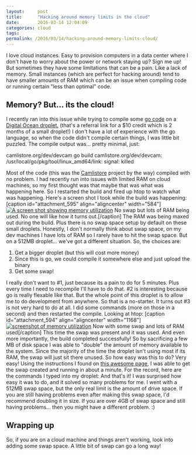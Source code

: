 ```yaml
---
layout:     post
title:      "Hacking around memory limits in the cloud"
date:       2016-03-14 12:04:09
categories: cloud
tags:  
permalink: /2016/03/14/hacking-around-memory-limits-cloud/
---
```

I love cloud instances. Easy to provision computers in a data center where I don't have to worry about the power or network staying up? Sign me up! But sometimes they have some limitations that can be a pain. Like a lack of memory. Small instances (which are perfect for hacking around) tend to have smaller amounts of RAM which can be an issue when compiling code or running certain "less than optimal" code. 

## Memory? But... its the cloud!

I recently ran into this issue while trying to compile some [go code](https://golang.org/) on a [Digital Ocean droplet.](https://m.do.co/c/76f9b19dc762) (that's a referral link for a $10 credit which is 2 months of a small droplet!) I don't have a lot of experience with the go language, so when the code didn't compile certain things, I was little bit puzzled. The compile output was... pretty minimal, just: 

camlistore.org/dev/devcam go build camlistore.org/dev/devcam: /usr/local/go/pkg/tool/linux_amd64/link: signal: killed

Most of the code (this was the [Camlistore](https://camlistore.org) project by the way) compiled with no problem. I had recently run into issues with limited RAM on cloud machines, so my first thought was that maybe that was what was happening here. So I restarted the build and fired up htop to watch what was happening. Here's a screen shot I took while the build was happening: [caption id="attachment_595" align="aligncenter" width="584"][![A screen shot showing memory utilization](https://ironboundsoftware.com/blog/wp-content/uploads/2016/03/Screenshot-from-2016-03-12-201534-1200x130.png)](https://ironboundsoftware.com/blog/wp-content/uploads/2016/03/Screenshot-from-2016-03-12-201534.png) No swap but lots of RAM being used. No one will like how it turns out.[/caption] The RAM was being maxed out during the build. Plus there is no swap space setup by default on these small droplets. Honestly, I don't normally think about swap space, on my dev machines I have lots of RAM so I rarely have to hit the swap space. But on a 512MB droplet... we've got a different situation. So, the choices are: 

  1. Get a bigger droplet (but this will cost more money)
  2. Since this is go, we could compile it somewhere else and just upload the binary
  3. Get some swap!

I really don't want to #1, just because its a pain to do for 5 minutes. Plus every time I need to recompile I'll have to do that. #2 is interesting because go is really flexable like that. But the whole point of this droplet is to allow me to do development from anywhere. So that is a no-starter. It turns out #3 is not very hard to do at all. I did some commands (more on those in a second) and then restarted the compile. Looking at htop: [caption id="attachment_594" align="aligncenter" width="1168"][![screenshot of memory utilization](https://ironboundsoftware.com/blog/wp-content/uploads/2016/03/Screenshot-from-2016-03-12-202136.png)](https://ironboundsoftware.com/blog/wp-content/uploads/2016/03/Screenshot-from-2016-03-12-202136.png) Now with some swap and lots of RAM used[/caption] This time the swap was present and it was used. And even more importantly, the build completed successfully! So by sacrificing a few MB of disk space I was able to "double" the amount of memory available to the system. Since the majority of the time the droplet isn't using most if its RAM, the swap will just sit there unused. So how easy was this to do? Very easy! Using the instructions I found on [this awesome page](http://www.cyberciti.biz/faq/linux-add-a-swap-file-howto/), I was able to get the swap created and running in about a minute. For the record, here are the commands I typed into my droplet:  And that's it! I was surprised how easy it was to do, and it solved so many problems for me. I went with a 512MB swap space, but the only real limit is the amount of drive space. If you are still having problems even after making this swap space, I'd recommend doubling it in size. If you are over 4GB of swap space and still having problems... then you might have a different problem. :) 

## Wrapping up

So, if you are on a cloud machine and things aren't working, look into adding some swap space. A little bit of swap can go a long way!
